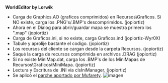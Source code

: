 **WorldEditor by Lorwik**

- Carga de Graphics.AO (graficos comprimidos) en Recursos\Graficos. Si NO existe, carga los .PNG's/.BMP's descomprimidos. (jopiortiz)
- Ahora en el Dialog para abrir/guardar mapa se muestra primero los ".map" (jopiortiz)
- Carga de Graficos.ini, si no existe, carga Graficos.ind (jopiortiz-Wyr0X)
- Tabule y aprolije bastante el codigo. (jopiortiz)
- Los recursos del cliente se cargan desde la carpeta Recursos. (jopiortiz)
- Saqué la carga de recursos comprimida en archivos .DRAG (jopiortiz)
- Si no existe MiniMap.dat, carga los .BMP's de los MiniMapas de Recursos\Graficos\MiniMapa. (jopiortiz)
- Lectura y Escritura de .INI via clsIniManager. (jopiortiz)
- Se aplicó el [parche aportado por Mufarety](https://www.gs-zone.org/temas/world-editor-de-lorwik-parcheado.99336/).
![imagen](https://cdn.discordapp.com/attachments/668202050743435265/670359756040437812/WE_Demo.png)

